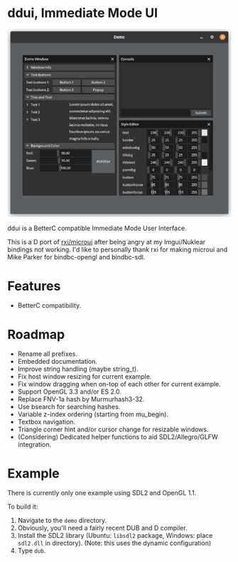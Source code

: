 # ddui, Immediate Mode UI

![demo](images/demo.png)

ddui is a BetterC compatible Immediate Mode User Interface.

This is a D port of [rxi/microui](https://github.com/rxi/microui) after being
angry at my Imgui/Nuklear bindings not working. I'd like to personally thank rxi
for making microui and Mike Parker for bindbc-opengl and bindbc-sdl.

# Features

- BetterC compatibility.

# Roadmap

- Rename all prefixes.
- Embedded documentation.
- Improve string handling (maybe string_t).
- Fix host window resizing for current example.
- Fix window dragging when on-top of each other for current example.
- Support OpenGL 3.3 and/or ES 2.0.
- Replace FNV-1a hash by Murmurhash3-32.
- Use bsearch for searching hashes.
- Variable z-index ordering (starting from mu_begin).
- Textbox navigation.
- Triangle corner hint and/or cursor change for resizable windows.
- (Considering) Dedicated helper functions to aid SDL2/Allegro/GLFW integration.

# Example

There is currently only one example using SDL2 and OpenGL 1.1.

To build it:
1. Navigate to the `demo` directory.
2. Obviously, you'll need a fairly recent DUB and D compiler.
3. Install the SDL2 library (Ubuntu: `libsdl2` package, Windows: place `sdl2.dll` in directory). (Note: this uses the dynamic configuration)
4. Type `dub`.